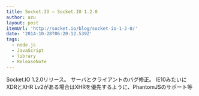 ```yaml
---
title: Socket.IO — Socket.IO 1.2.0
author: azu
layout: post
itemUrl: 'http://socket.io/blog/socket-io-1-2-0/'
date: '2014-10-28T06:20:12.539Z'
tags:
  - node.js
  - JavaScript
  - library
  - ReleaseNote
---
```

Socket.IO 1.2.0リリース。
サーバとクライアントのバグ修正。
IE10みたいにXDRとXHR Lv2がある場合はXHRを優先するように、PhantomJSのサポート等

